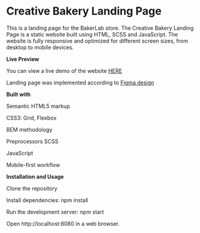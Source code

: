 # Creative Bakery Landing Page


This is a landing page for the BakerLab store. The Creative Bakery Landing Page is a static website built using HTML, SCSS and JavaScript. The website is fully responsive and optimized for different screen sizes, from desktop to mobile devices.

**Live Preview**


You can view a live demo of the website [HERE](https://rafmamedov.github.io/layout_creativeBakery/)

Landing page was implemented according to [Figma design](https://www.figma.com/file/dY3izAm0Vspsmra4lQWQIP/Bakerlab_FE-students?node-id=11342%3A1117&mode=dev)

**Built with**


Semantic HTML5 markup

CSS3: Grid, Flexbox

BEM methodology

Preprocessors SCSS

JavaScript

Mobile-first workflow


**Installation and Usage**


Clone the repository

Install dependencies: npm install

Run the development server: npm start

Open http://localhost:8080 in a web browser.
